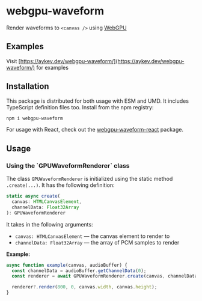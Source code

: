 # webgpu-waveform

Render waveforms to `<canvas />` using [WebGPU](https://developer.mozilla.org/en-US/docs/Web/API/WebGPU_API)

## Examples

Visit [https://aykev.dev/webgpu-waveform/](https://aykev.dev/webgpu-waveform/) for examples

## Installation

This package is distributed for both usage with ESM and UMD. It includes TypeScript definition files too. Install from the npm registry:

```bash
npm i webgpu-waveform
```

For usage with React, check out the [webgpu-waveform-react](https://github.com/mrkev/webgpu-waveform/tree/main/packages/webgpu-waveform-react) package.

## Usage

<h3 id="GPUWaveformRenderer">Using the `GPUWaveformRenderer` class</h3>

The class `GPUWaveformRenderer` is initialized using the static method `.create(...)`. It has the following definition:

```typescript
static async create(
  canvas: HTMLCanvasElement,
  channelData: Float32Array
): GPUWaveformRenderer
```

It takes in the following arguments:

- `canvas: HTMLCanvasElement` — the canvas element to render to
- `channelData: Float32Array` — the array of PCM samples to render

**Example:**

```javascript
async function example(canvas, audioBuffer) {
  const channelData = audioBuffer.getChannelData(0);
  const renderer = await GPUWaveformRenderer.create(canvas, channelData);

  renderer?.render(800, 0, canvas.width, canvas.height);
}
```
